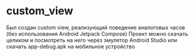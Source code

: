 # custom_view

Был создан custom view, реализующий поведение аналоговых часов (без использования Android Jetpack Compose)
Проект можно скачать целиком и посмотреть на него через эмулятор Android Studio или скачать app-debug.apk на мобильное устройство
